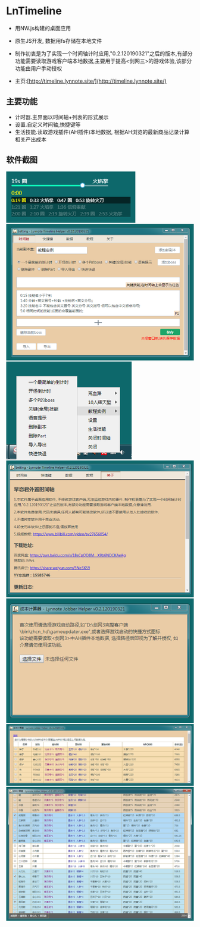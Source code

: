 # LnTimeline

+ 用NW.js构建的桌面应用
+ 原生JS开发, 数据用fs存储在本地文件
+ 制作初衷是为了实现一个时间轴计时应用,"0.2.120190321"之后的版本,有部分功能需要读取游戏客户端本地数据,主要用于提高<剑网三>的游戏体验,该部分功能由用户手动授权



+ 主页:[http://timeline.lynnote.site/](http://timeline.lynnote.site/)

## 主要功能
+ 计时器.主界面以时间轴+列表的形式展示
+ 设置.自定义时间轴,快捷键等
+ 生活技能.读取游戏插件(AH插件)本地数据, 根据AH浏览的最新商品记录计算相关产出成本

## 软件截图
<img src="/appimg/main.png?raw=true" alt="主界面">
<img src="/appimg/settingdata.png?raw=true" alt="数据设置">
<img src="/appimg/tray.png?raw=true" alt="托盘界面">
<img src="/appimg/settingabout.png?raw=true" alt="about">
<img src="/appimg/jobber1.png?raw=true" alt="成本计算器路径选择">
<img src="/appimg/jobber2.png?raw=true" alt="成本计算器展示头部">
<img src="/appimg/jobber3.png?raw=true" alt="成本计算器展示尾部">

